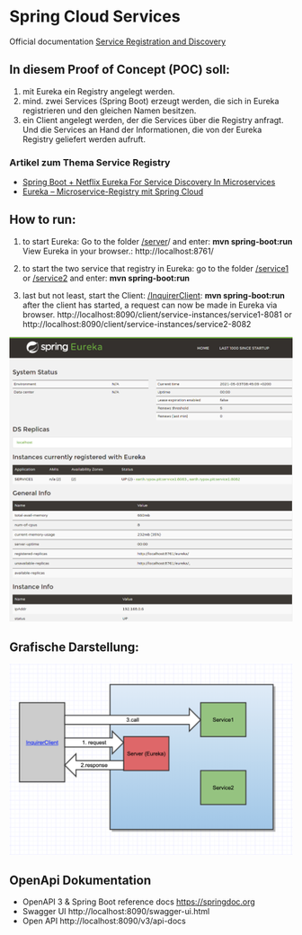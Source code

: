 # Spring Cloud Services
Official documentation [Service Registration and Discovery](https://spring.io/guides/gs/service-registration-and-discovery/)
## In diesem Proof of Concept (POC) soll:

 1. mit Eureka ein Registry angelegt werden.
 2. mind. zwei Services (Spring Boot) erzeugt werden, die sich in Eureka registrieren und den gleichen Namen besitzen.
 3. ein Client angelegt werden, der die Services über die Registry anfragt. Und die Services an Hand der Informationen, die von der Eureka Registry geliefert werden aufruft.

### Artikel zum Thema Service Registry
- [Spring Boot + Netflix Eureka For Service Discovery In Microservices](https://m.heise.de/developer/artikel/Eureka-Microservice-Registry-mit-Spring-Cloud-2848238.html?seite=all)
- [Eureka – Microservice-Registry mit Spring Cloud](https://medium.com/techno101/spring-boot-netflix-eureka-for-service-discovery-in-microservices-cc81cca96144)

## How to run:
 1. to start Eureka: 
Go to the folder [/server](server)/ and enter:
**mvn spring-boot:run** 
View Eureka in your browser.:
http://localhost:8761/

 2. to start the two service that registry in Eureka:
go to the folder [/service1](service1) or [/service2](service2) and enter: **mvn spring-boot:run**

3. last but not least, start the Client: [/InquirerClient](InquirerClient): **mvn spring-boot:run**
after the client has started, a request can now be made in Eureka via browser.
http://localhost:8090/client/service-instances/service1-8081 or 
http://localhost:8090/client/service-instances/service2-8082


![Eureka System Status](res/eureka-system-status.png "Eureka System Status")

## Grafische Darstellung: 

![Komponenten-Diagramm](res/Bildschirmfoto%202021-04-30%20um%2001.44.15.png "Komponenten-Diagramm")

## OpenApi Dokumentation
- OpenAPI 3 & Spring Boot reference docs https://springdoc.org
- Swagger UI http://localhost:8090/swagger-ui.html
- Open API http://localhost:8090/v3/api-docs

